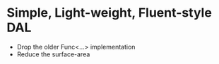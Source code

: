 # Simple, Light-weight, Fluent-style DAL

- Drop the older Func<...> implementation
- Reduce the surface-area